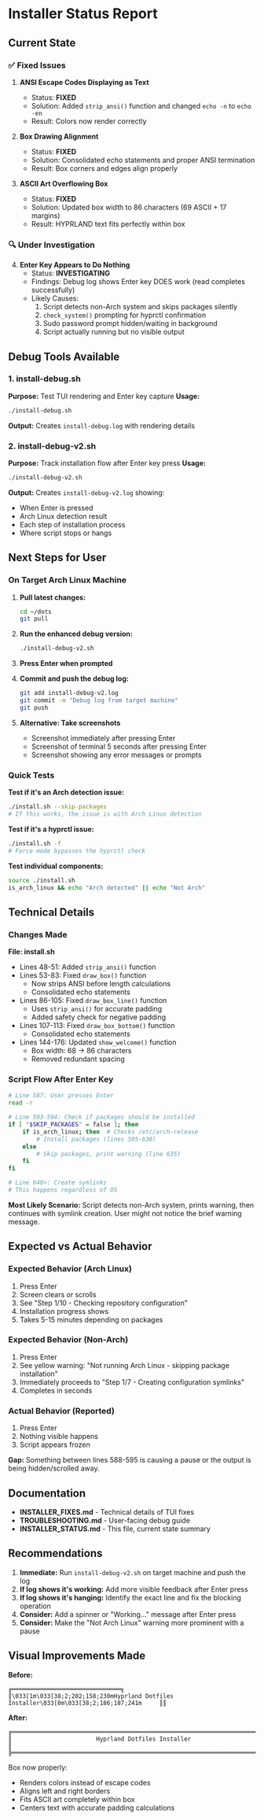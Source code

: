 # Installer Status Report

## Current State

### ✅ Fixed Issues

1. **ANSI Escape Codes Displaying as Text**
   - Status: **FIXED**
   - Solution: Added `strip_ansi()` function and changed `echo -n` to `echo -en`
   - Result: Colors now render correctly

2. **Box Drawing Alignment**
   - Status: **FIXED**
   - Solution: Consolidated echo statements and proper ANSI termination
   - Result: Box corners and edges align properly

3. **ASCII Art Overflowing Box**
   - Status: **FIXED**
   - Solution: Updated box width to 86 characters (69 ASCII + 17 margins)
   - Result: HYPRLAND text fits perfectly within box

### 🔍 Under Investigation

4. **Enter Key Appears to Do Nothing**
   - Status: **INVESTIGATING**
   - Findings: Debug log shows Enter key DOES work (read completes successfully)
   - Likely Causes:
     1. Script detects non-Arch system and skips packages silently
     2. `check_system()` prompting for hyprctl confirmation
     3. Sudo password prompt hidden/waiting in background
     4. Script actually running but no visible output

## Debug Tools Available

### 1. install-debug.sh
**Purpose:** Test TUI rendering and Enter key capture
**Usage:**
```bash
./install-debug.sh
```
**Output:** Creates `install-debug.log` with rendering details

### 2. install-debug-v2.sh
**Purpose:** Track installation flow after Enter key press
**Usage:**
```bash
./install-debug-v2.sh
```
**Output:** Creates `install-debug-v2.log` showing:
- When Enter is pressed
- Arch Linux detection result
- Each step of installation process
- Where script stops or hangs

## Next Steps for User

### On Target Arch Linux Machine

1. **Pull latest changes:**
   ```bash
   cd ~/dots
   git pull
   ```

2. **Run the enhanced debug version:**
   ```bash
   ./install-debug-v2.sh
   ```

3. **Press Enter when prompted**

4. **Commit and push the debug log:**
   ```bash
   git add install-debug-v2.log
   git commit -m "Debug log from target machine"
   git push
   ```

5. **Alternative: Take screenshots**
   - Screenshot immediately after pressing Enter
   - Screenshot of terminal 5 seconds after pressing Enter
   - Screenshot showing any error messages or prompts

### Quick Tests

**Test if it's an Arch detection issue:**
```bash
./install.sh --skip-packages
# If this works, the issue is with Arch Linux detection
```

**Test if it's a hyprctl issue:**
```bash
./install.sh -f
# Force mode bypasses the hyprctl check
```

**Test individual components:**
```bash
source ./install.sh
is_arch_linux && echo "Arch detected" || echo "Not Arch"
```

## Technical Details

### Changes Made

**File: install.sh**
- Lines 48-51: Added `strip_ansi()` function
- Lines 53-83: Fixed `draw_box()` function
  - Now strips ANSI before length calculations
  - Consolidated echo statements
- Lines 86-105: Fixed `draw_box_line()` function
  - Uses `strip_ansi()` for accurate padding
  - Added safety check for negative padding
- Lines 107-113: Fixed `draw_box_bottom()` function
  - Consolidated echo statements
- Lines 144-176: Updated `show_welcome()` function
  - Box width: 68 → 86 characters
  - Removed redundant spacing

### Script Flow After Enter Key

```bash
# Line 587: User presses Enter
read -r

# Line 593-594: Check if packages should be installed
if [ "$SKIP_PACKAGES" = false ]; then
    if is_arch_linux; then  # Checks /etc/arch-release
        # Install packages (lines 595-630)
    else
        # Skip packages, print warning (line 635)
    fi
fi

# Line 648+: Create symlinks
# This happens regardless of OS
```

**Most Likely Scenario:** Script detects non-Arch system, prints warning, then continues with symlink creation. User might not notice the brief warning message.

## Expected vs Actual Behavior

### Expected Behavior (Arch Linux)
1. Press Enter
2. Screen clears or scrolls
3. See "Step 1/10 - Checking repository configuration"
4. Installation progress shows
5. Takes 5-15 minutes depending on packages

### Expected Behavior (Non-Arch)
1. Press Enter
2. See yellow warning: "Not running Arch Linux - skipping package installation"
3. Immediately proceeds to "Step 1/7 - Creating configuration symlinks"
4. Completes in seconds

### Actual Behavior (Reported)
1. Press Enter
2. Nothing visible happens
3. Script appears frozen

**Gap:** Something between lines 588-595 is causing a pause or the output is being hidden/scrolled away.

## Documentation

- **INSTALLER_FIXES.md** - Technical details of TUI fixes
- **TROUBLESHOOTING.md** - User-facing debug guide
- **INSTALLER_STATUS.md** - This file, current state summary

## Recommendations

1. **Immediate:** Run `install-debug-v2.sh` on target machine and push the log
2. **If log shows it's working:** Add more visible feedback after Enter press
3. **If log shows it's hanging:** Identify the exact line and fix the blocking operation
4. **Consider:** Add a spinner or "Working..." message after Enter press
5. **Consider:** Make the "Not Arch Linux" warning more prominent with a pause

## Visual Improvements Made

**Before:**
```
╔═══════════════════════════════╗
║\033[1m\033[38;2;202;158;230mHyprland Dotfiles Installer\033[0m\033[38;2;186;187;241m     ║║
```

**After:**
```
╔════════════════════════════════════════════════════════════════════════════════╗
║                        Hyprland Dotfiles Installer                           ║
╠════════════════════════════════════════════════════════════════════════════════╣
```

Box now properly:
- Renders colors instead of escape codes
- Aligns left and right borders
- Fits ASCII art completely within box
- Centers text with accurate padding calculations

